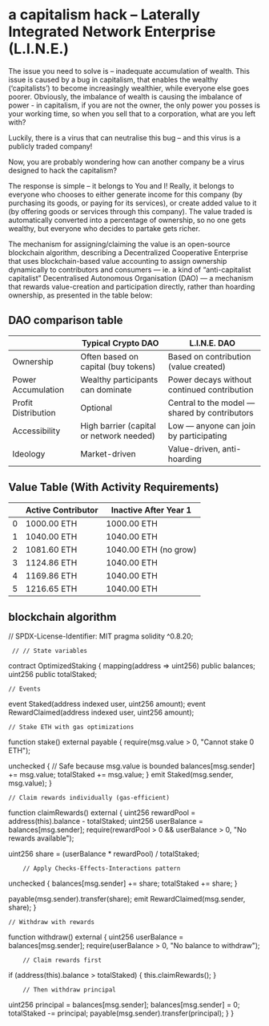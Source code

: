 # a capitalism hack – Laterally Integrated Network Enterprise (L.I.N.E.)

The issue you need to solve is – inadequate accumulation of wealth. This issue is caused by a bug in capitalism, that enables the wealthy (‘capitalists’) to become increasingly wealthier, while everyone else goes poorer. 
Obviously, the imbalance of wealth is causing the imbalance of power - in capitalism, if you are not the owner, the only power you posses is your working time, so when you sell that to a corporation, what are you left with? 

Luckily, there is a virus that can neutralise this bug – and this virus is a publicly traded company! 

Now, you are probably wondering how can another company be a virus designed to hack the capitalism?

The response is simple – it belongs to You and I! Really, it belongs to everyone who chooses to either generate income for this company (by purchasing its goods, or paying for its services), or create added value to it (by offering goods or services through this company). The value traded is automatically converted into a percentage of ownership, so no one gets wealthy, but everyone who decides to partake gets richer. 

The mechanism for assigning/claiming the value is an open-source blockchain algorithm, describing a Decentralized Cooperative Enterprise that uses blockchain-based value accounting to assign ownership dynamically to contributors and consumers — ie. a kind of “anti-capitalist capitalist” Decentralised Autonomous Organisation (DAO) — a mechanism that rewards value-creation and participation directly, rather than hoarding ownership, as presented in the table below:


## DAO comparison table 

|                     | Typical Crypto DAO                       | L.I.N.E. DAO                                  |
|---------------------|------------------------------------------|-----------------------------------------------|
| Ownership           | Often based on capital (buy tokens)      | Based on contribution (value created)         |
| Power Accumulation  | Wealthy participants can dominate        | Power decays without continued contribution   |
| Profit Distribution | Optional                                 | Central to the model — shared by contributors |
| Accessibility       | High barrier (capital or network needed) | Low — anyone can join by participating        |
| Ideology            | Market-driven                            | Value-driven, anti-hoarding                   |


##  Value Table (With Activity Requirements)

|   | Active Contributor | Inactive After Year 1 |
|---|--------------------|-----------------------|
| 0 | 1000.00 ETH        | 1000.00 ETH           |
| 1 | 1040.00 ETH        | 1040.00 ETH           |
| 2 | 1081.60 ETH        | 1040.00 ETH (no grow) |
| 3 | 1124.86 ETH        | 1040.00 ETH           |
| 4 | 1169.86 ETH        | 1040.00 ETH           |
| 5 | 1216.65 ETH        | 1040.00 ETH           |

## blockchain algorithm

// SPDX-License-Identifier: MIT
pragma solidity ^0.8.20;

     // // State variables
contract OptimizedStaking {
    mapping(address => uint256) public balances;
    uint256 public totalStaked;
    
    // Events
   event Staked(address indexed user, uint256 amount);
   event RewardClaimed(address indexed user, uint256 amount);

    // Stake ETH with gas optimizations
   function stake() external payable {
        require(msg.value > 0, "Cannot stake 0 ETH");
        
   unchecked { // Safe because msg.value is bounded
            balances[msg.sender] += msg.value;
            totalStaked += msg.value;
        }
        emit Staked(msg.sender, msg.value);
    }

    // Claim rewards individually (gas-efficient)
   function claimRewards() external {
        uint256 rewardPool = address(this).balance - totalStaked;
        uint256 userBalance = balances[msg.sender];
        require(rewardPool > 0 && userBalance > 0, "No rewards available");
        
   uint256 share = (userBalance * rewardPool) / totalStaked;
        
        // Apply Checks-Effects-Interactions pattern
   unchecked {
            balances[msg.sender] += share;
            totalStaked += share;
        }
        
   payable(msg.sender).transfer(share);
        emit RewardClaimed(msg.sender, share);
    }

    // Withdraw with rewards
   function withdraw() external {
        uint256 userBalance = balances[msg.sender];
        require(userBalance > 0, "No balance to withdraw");
        
        // Claim rewards first
   if (address(this).balance > totalStaked) {
            this.claimRewards();
        }
        
        // Then withdraw principal
   uint256 principal = balances[msg.sender];
   balances[msg.sender] = 0;
   totalStaked -= principal;
   payable(msg.sender).transfer(principal);
    }
}

